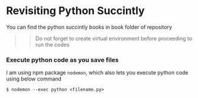 # Revisiting Python Succintly

You can find the python succintly books in book folder of repository

>> Do not forget to create virtual environment before proceeding to run the codes

### Execute python code as you save files

I am using npm package `nodemon`, which also lets you execute python code using below command

```
$ nodemon --exec python <filename.py>
```